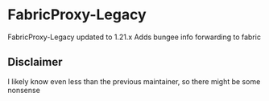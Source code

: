# FabricProxy-Legacy

FabricProxy-Legacy updated to 1.21.x
Adds bungee info forwarding to fabric

## Disclaimer

I likely know even less than the previous maintainer, so there might be some nonsense

[FabricProxy]: https://github.com/OKTW-Network/FabricProxy

[FabricProxy-Lite]: https://github.com/OKTW-Network/FabricProxy-Lite

[FabricProxy-Legacy]: https://github.com/voruti/FabricProxy-Legacy
